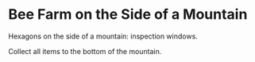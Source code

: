 # Bee Farm on the Side of a Mountain

Hexagons on the side of a mountain: inspection windows.

Collect all items to the bottom of the mountain.
